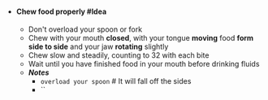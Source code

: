 - #### Chew food properly #Idea
	- Don't overload your spoon or fork
	- Chew with your mouth **closed**, with your tongue **moving** food **form side to side** and your jaw **rotating** slightly
	- Chew slow and steadily, counting to 32 with each bite
	- Wait until you have finished food in your mouth before drinking fluids
	- ***Notes***
		- `overload your spoon` # It will fall off the sides
		- ``